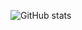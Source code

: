![GitHub stats](https://github-readme-stats.vercel.app/api?username=totensee&count_private=true&show_icons=true&theme=great-gatsby)
